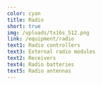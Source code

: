 ```yaml
---
color: cyan
title: Radio
short: true
img: /uploads/tx16s_512.png
link: /equipment/radio
text1: Radio controllers
text3: External radio modules
text2: Receivers
text4: Radio batteries
text5: Radio antennas
---
```

